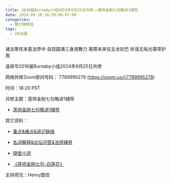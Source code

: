 ```yaml
---
title: 2016届Burnaby小组2024年9月25日共修——莲师金刚七句略讲1辅导
date: 2024-09-20 16:50:00-07:00
categories:
  - 慧灯禅修班
tags:
  - 2016届
---
```

诸法等性本基法界中 自现圆满三身游舞力 离障本来怙主龙钦巴 祈请无垢光尊常护我



温哥华2016届Burnaby小组2024年9月25日共修



网络共修Zoom房间号码： 7789995278 (<https://zoom.us/j/7789995278>)



时间：18:20 PST



共修主题：莲师金刚七句略讲1辅导

* [莲师金刚七句略讲1辅导](https://www.riyuebianzhao.com/%E5%88%9D%E7%BA%A7/%E5%8A%A0%E8%A1%8C/%E8%8E%B2%E5%B8%88%E4%B8%83%E5%8F%A5%E7%A5%88%E7%A5%B7%E6%96%87%E9%87%8A/%E6%B3%95%E5%B8%88%E8%BE%85%E5%AF%BC-%E8%8E%B2%E5%B8%88%E4%B8%83%E5%8F%A5%E7%A5%88%E7%A5%B7%E6%96%87/%E6%B3%95%E5%B8%88%E8%BE%85%E5%AF%BC-%E8%8E%B2%E5%B8%88%E4%B8%83%E5%8F%A5%E7%A5%88%E7%A5%B7%E6%96%87%E9%87%8A%E7%AC%AC1%E8%AF%BE)



其它资料：

* [重点&难点&讲记脉络  ](https://www.riyuebianzhao.com/%E5%88%9D%E7%BA%A7/%E5%8A%A0%E8%A1%8C/%E8%8E%B2%E5%B8%88%E4%B8%83%E5%8F%A5%E7%A5%88%E7%A5%B7%E6%96%87%E9%87%8A/%E5%AD%A6%E4%B9%A0%E7%AC%94%E8%AE%B0-%E8%8E%B2%E5%B8%88%E9%87%91%E5%88%9A%E4%B8%83%E5%8F%A5%E7%95%A5%E8%AE%B2/%E5%AD%A6%E4%B9%A0%E7%AC%94%E8%AE%B0%E8%8E%B2%E5%B8%88%E9%87%91%E5%88%9A%E4%B8%83%E5%8F%A5%E7%95%A5%E8%AE%B2%E7%AC%AC1%E8%AF%BE-%E9%87%8D%E7%82%B9%E9%9A%BE%E7%82%B9%E8%AE%B2%E8%AE%B0%E8%84%89%E7%BB%9C)

* [名词解释&论坛问答&法师辅导](https://www.riyuebianzhao.com/%E5%88%9D%E7%BA%A7/%E5%8A%A0%E8%A1%8C/%E8%8E%B2%E5%B8%88%E4%B8%83%E5%8F%A5%E7%A5%88%E7%A5%B7%E6%96%87%E9%87%8A/%E5%AD%A6%E4%B9%A0%E7%AC%94%E8%AE%B0-%E8%8E%B2%E5%B8%88%E9%87%91%E5%88%9A%E4%B8%83%E5%8F%A5%E7%95%A5%E8%AE%B2/%E5%AD%A6%E4%B9%A0%E7%AC%94%E8%AE%B0%E8%8E%B2%E5%B8%88%E9%87%91%E5%88%9A%E4%B8%83%E5%8F%A5%E7%95%A5%E8%AE%B2%E7%AC%AC1%E8%AF%BE-%E5%90%8D%E8%AF%8D%E8%A7%A3%E9%87%8A%E8%AE%BA%E5%9D%9B%E9%97%AE%E7%AD%94%E6%B3%95%E5%B8%88%E8%BE%85%E5%AF%BC)

* [随堂小测](https://www.riyuebianzhao.com/%E5%88%9D%E7%BA%A7/%E5%8A%A0%E8%A1%8C/%E8%8E%B2%E5%B8%88%E4%B8%83%E5%8F%A5%E7%A5%88%E7%A5%B7%E6%96%87%E9%87%8A/%E5%AD%A6%E4%B9%A0%E7%AC%94%E8%AE%B0-%E8%8E%B2%E5%B8%88%E9%87%91%E5%88%9A%E4%B8%83%E5%8F%A5%E7%95%A5%E8%AE%B2/%E5%AD%A6%E4%B9%A0%E7%AC%94%E8%AE%B0%E8%8E%B2%E5%B8%88%E9%87%91%E5%88%9A%E4%B8%83%E5%8F%A5%E7%95%A5%E8%AE%B2%E7%AC%AC1%E8%AF%BE-%E5%90%8D%E8%AF%8D%E8%A7%A3%E9%87%8A%E8%AE%BA%E5%9D%9B%E9%97%AE%E7%AD%94%E6%B3%95%E5%B8%88%E8%BE%85%E5%AF%BC)
  
* [《莲师金刚七句-白莲花》](https://drive.google.com/file/d/1jD-Lrs107T3UPVdAvSUQP9N-Er8i6-a-/view)


主持师兄：Henry圆信
